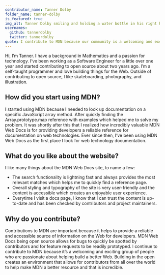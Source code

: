```yaml
---
contributor_name: Tanner Dolby
folder_name: tanner-dolby
is_featured: true
img_alt: Tanner Dolby smiling and holding a water bottle in his right hand
usernames:
  github: tannerdolby
  twitter: tannerdolby
quote: I contribute to MDN because our community is a welcoming and exciting group of people who are passionate about helping build a better Web.
---
```

Hi, I’m Tanner. I have a background in Mathematics and a passion for technology. I’ve been working as a Software Engineer for a little over one year and started contributing to open source about two years ago. I’m a self-taught programmer and love building things for the Web. Outside of contributing to open source, I like skateboarding, photography, and illustration.

## How did you start using MDN?

I started using MDN because I needed to look up documentation on a specific JavaScript array method. After quickly finding the Array.prototype.map reference with examples which helped me to solve my problem. It was shortly after this that I realized how incredibly valuable MDN Web Docs is for providing developers a reliable reference for documentation on web technologies. Ever since then, I’ve been using MDN Web Docs as the first place I look for web technology documentation.

## What do you like about the website?

I like many things about the MDN Web Docs site, to name a few:

- The search functionality is lightning fast and always provides the most relevant matches which helps me to quickly find a reference page.
- Overall styling and typography of the site is very user-friendly and the content is accessible which creates an enjoyable user experience.
- Everytime I visit a docs page, I know that I can trust the content is up-to-date and has been checked by contributors and project maintainers.

## Why do you contribute?

Contributions to MDN are important because it helps to provide a reliable and accessible
source of information on the Web for developers. MDN Web Docs being open source allows for
bugs to quickly be spotted by contributors and for feature requests to be readily prototyped. I continue to contribute to MDN because it’s a welcoming and exciting group of people who are passionate about helping build a better Web. Building in the open creates an environment that allows for contributors from all over the world to help make MDN a better resource and that is incredible.
